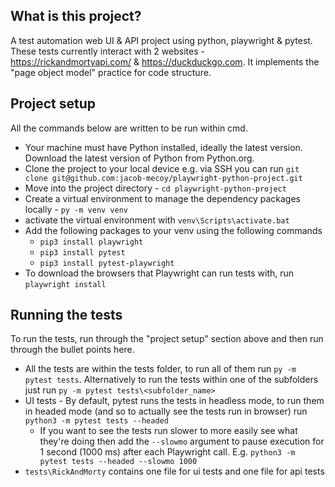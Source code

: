 ## What is this project?

A test automation web UI & API project using python, playwright & pytest. These tests currently interact with 2 websites - https://rickandmortyapi.com/ & https://duckduckgo.com. It implements the "page object model" practice for code structure. 

## Project setup

All the commands below are written to be run within cmd.

- Your machine must have Python installed, ideally the latest version. Download the latest version of Python from Python.org.
- Clone the project to your local device e.g. via SSH you can run `git clone git@github.com:jacob-mecoy/playwright-python-project.git` 
- Move into the project directory - `cd playwright-python-project`
- Create a virtual environment to manage the dependency packages locally - `py -m venv venv`
- activate the virtual environment with `venv\Scripts\activate.bat`
- Add the following packages to your venv using the following commands
  - `pip3 install playwright`
  - `pip3 install pytest`
  - `pip3 install pytest-playwright`
- To download the browsers that Playwright can run tests with, run `playwright install` 

## Running the tests

To run the tests, run through the "project setup" section above and then run through the bullet points here.

- All the tests are within the tests folder, to run all of them run `py -m pytest tests`. Alternatively to run the tests within one of the subfolders just run `py -m pytest tests\<subfolder_name>`
- UI tests - By default, pytest runs the tests in headless mode, to run them in headed mode (and so to actually see the tests run in browser) run `python3 -m pytest tests --headed`
  - If you want to see the tests run slower to more easily see what they're doing then add the `--slowmo` argument to pause execution for 1 second (1000 ms) after each Playwright call. E.g. `python3 -m pytest tests --headed --slowmo 1000`
- `tests\RickAndMorty` contains one file for ui tests and one file for api tests